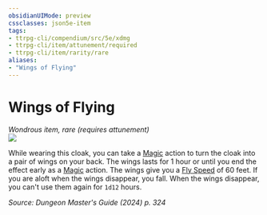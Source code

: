 ```yaml
---
obsidianUIMode: preview
cssclasses: json5e-item
tags:
- ttrpg-cli/compendium/src/5e/xdmg
- ttrpg-cli/item/attunement/required
- ttrpg-cli/item/rarity/rare
aliases: 
- "Wings of Flying"
---
```

# Wings of Flying
*Wondrous item, rare (requires attunement)*  
![](2-Mechanics/CLI/items/img/wings-of-flying.webp#right)


While wearing this cloak, you can take a [Magic](2-Mechanics/CLI/rules/actions.md#Magic) action to turn the cloak into a pair of wings on your back. The wings lasts for 1 hour or until you end the effect early as a [Magic](2-Mechanics/CLI/rules/actions.md#Magic) action. The wings give you a [Fly Speed](2-Mechanics/CLI/rules/variant-rules/fly-speed-xphb.md) of 60 feet. If you are aloft when the wings disappear, you fall. When the wings disappear, you can't use them again for `1d12` hours.

*Source: Dungeon Master's Guide (2024) p. 324*